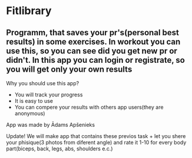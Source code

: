 # Fitlibrary
## Programm, that saves your pr's(personal best results) in some exercises. In workout you can use this, so you can see did you get new pr or didn't. In this app you can login or registrate, so you will get only your own results

Why you should use this app?

- You will track your progress
- It is easy to use
- You can compere your results with others app users(they are anonymous)

App was made by Ādams Apšenieks

Update!
We will make app that contains these previos task + let you shere your phisique(3 photos from diferent angle) and rate it 1-10 for every body part(biceps, back, legs, abs, shoulders e.c.)
